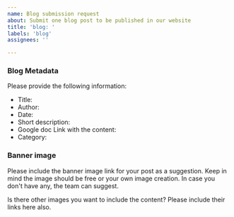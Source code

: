 ```yaml
---
name: Blog submission request
about: Submit one blog post to be published in our website
title: 'blog: '
labels: 'blog'
assignees: ''

---
```


### Blog Metadata

Please provide the following information:

* Title:
* Author:
* Date:
* Short description:
* Google doc Link with the content:
* Category:


### Banner image

Please include the banner image link for your post as a suggestion.
Keep in mind the image should be free or your own image creation.
In case you don't have any, the team can suggest.


Is there other images you want to include the content? Please include their links here also.
